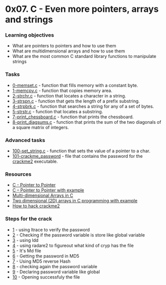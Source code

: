 # 0x07. C - Even more pointers, arrays and strings

### Learning objectives

- What are pointers to pointers and how to use them
- What are multidimensional arrays and how to use them
- What are the most common C standard library functions to manipulate strings

### Tasks

- [0-memset.c](0-memset.c) - function that fills memory with a constant byte.
- [1-memcpy.c](1-memcpy.c) - function that copies memory area.
- [2-strchr.c](2-strchr.c) - function that locates a character in a string.
- [3-strspn.c](3-strspn.c) - function that gets the length of a prefix substring.
- [4-strpbrk.c](4-strpbrk.c) - function that searches a string for any of a set of bytes.
- [5-strstr.c](5-strstr.c) - function that locates a substring.
- [7-print_chessboard.c](7-print_chessboard.c) - function that prints the chessboard.
- [8-print_diagsums.c](8-print_diagsums.c) - function that prints the sum of the two diagonals of a square matrix of integers.

### Advanced tasks

- [100-set_string.c](100-set_string.c) - function that sets the value of a pointer to a char.
- [101-crackme_password](101-crackme_password) - file that contains the password for the [crackme2](crackme2) executable.

### Resources

- [C - Pointer to Pointer](https://www.tutorialspoint.com/cprogramming/c_pointer_to_pointer.htm)
- [C – Pointer to Pointer with example](https://beginnersbook.com/2014/01/c-pointer-to-pointer/)
- [Multi-dimensional Arrays in C](https://www.tutorialspoint.com/cprogramming/c_multi_dimensional_arrays.htm)
- [Two dimensional (2D) arrays in C programming with example](https://beginnersbook.com/2014/01/2d-arrays-in-c-example/)
- [How to hack crackme2](https://hybridivy.wordpress.com/2016/04/04/dont-hate-the-hacker-hate-the-code-part-3/) 

### Steps for the crack

- [1](steps_crack/1.PNG) - using ltrace to verify the password
- [2](steps_crack/2.PNG) - Checking if the password variable is store like global variable
- [3](steps_crack/3.PNG) - using ldd
- [4](steps_crack/4.PNG) - using radare2 to figureout what kind of cryp has the file
- [5](steps_crack/5.PNG) - It's Md file
- [6](steps_crack/6.PNG) - Getting the password in MD5
- [7](steps_crack/7.PNG) - Using MD5 reverse Hash
- [8](steps_crack/8.PNG) - checking again the password variable
- [9](steps_crack/9.PNG) - Declaring password variable like global
- [10](steps_crack/10.PNG) - Opening successfuly the file